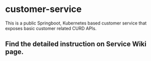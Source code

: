 # customer-service
This is a public Springboot, Kubernetes based customer service that exposes basic customer related CURD APIs.

## Find the detailed instruction on Service Wiki page.
